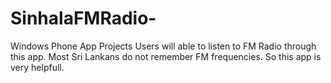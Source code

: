 # SinhalaFMRadio-
 Windows Phone App Projects 
Users will able to listen to FM Radio through this app. Most Sri Lankans do not remember FM frequencies. So this app is very helpfull. 
